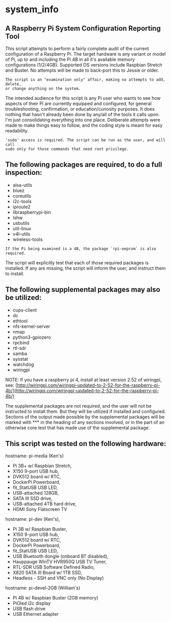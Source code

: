 # system_info
## A Raspberry Pi System Configuration Reporting Tool

This script attempts to perform a fairly complete audit of the current configuration of a Raspberry Pi. The target hardware is any variant or model of Pi, up to and including the Pi 4B in all it's available memory configurations (1/2/4GB). Supported OS versions include Raspbian Stretch and Buster. No attempts will be made to back-port this to Jessie or older.
```
The script is an "examination only" affair, making no attempts to add, delete,
or change anything on the system.
```
The intended audience for this script is any Pi user who wants to see how aspects of their Pi are currently equipped and configured, for general troubleshooting, confirmation, or education/curiosity purposes. It does nothing that hasn't already been done by any/all of the tools it calls upon. I'm just consolidating everything into one place. Deliberate attempts were made to make things easy to follow, and the coding style is meant for easy readability.
```
'sudo' access is required. The script can be run as the user, and will call
sudo only for those commands that need root privilege.
```
## The following packages are required, to do a full inspection:

- alsa-utils
- bluez
- coreutils
- i2c-tools
- iproute2
- libraspberrypi-bin
- lshw
- usbutils
- util-linux
- v4l-utils
- wireless-tools
```
If the Pi being examined is a 4B, the package `rpi-eeprom` is also required.
```
The script will explicitly test that each of those required packages is installed. If any are missing, the script will inform the user, and instruct them to install.

## The following supplemental packages may also be utilized:

- cups-client
- dc
- ethtool
- nfs-kernel-server
- nmap
- python3-gpiozero
- rpcbind
- rtl-sdr
- samba
- sysstat
- watchdog
- wiringpi

NOTE: If you have a raspberry pi 4, install at least version 2.52 of wiringpi, see:
[http://wiringpi.com/wiringpi-updated-to-2-52-for-the-raspberry-pi-4b/](http://wiringpi.com/wiringpi-updated-to-2-52-for-the-raspberry-pi-4b/)

The supplemental packages are not required, and the user will not be instructed to install them. But they will be utilized if installed and configured. Sections of the output made possible by the supplemental packages will be marked with *** in the heading of any sections involved, or in the part of an otherwise core test that has made use of the supplemental package.

## This script was tested on the following hardware:

hostname: pi-media (Ken's)
- Pi 3B+ w/ Raspbian Stretch,
- X150 9-port USB hub,
- DVK512 board w/ RTC,
- DockerPi Powerboard,
- fit_StatUSB USB LED,
- USB-attached 128GB,
- SATA III SSD drive,
- USB-attached 4TB hard drive,
- HDMI Sony Flatscreen TV

hostname: pi-dev (Ken's),
- Pi 3B w/ Raspbian Buster,
- X150 9-port USB hub,
- DVK512 board w/ RTC,
- DockerPi Powerboard,
- fit_StatUSB USB LED,
- USB Bluetooth dongle (onboard BT disabled),
- Hauppauge WinTV HVR950Q USB TV Tuner,
- RTL-SDR USB Software Defined Radio,
- X820 SATA III Board w/ 1TB SSD,
- Headless - SSH and VNC only (No Display)

hostname: pi-devel-2GB (William's)
- Pi 4B w/ Raspbian Buster (2GB memory)
- PiOled i2c display
- USB flash drive
- USB Ethernet adapter
